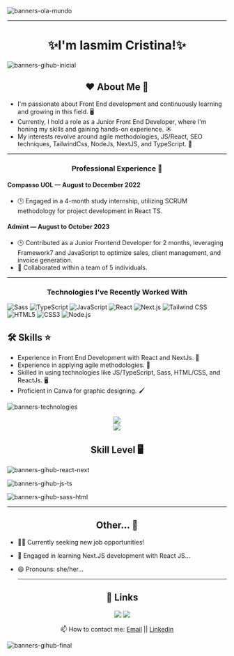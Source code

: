 

![banners-ola-mundo](https://github.com/IasmimCristina/IasmimCristina/assets/100351576/3a7d00da-aa18-4b03-9349-88da3edc1cae)




***

<h1 align="center">✨I'm Iasmim Cristina!✨</h1>


![banners-gihub-inicial](https://github.com/IasmimCristina/IasmimCristina/assets/100351576/3f7430cc-e889-43d5-83e1-b25870a0b0bc)


<h2 align="center"> ❤️ About Me 💙 </h2>
  
- I'm passionate about Front End development and continuously learning and growing in this field. 🖥️
- Currently, I hold a role as a Junior Front End Developer, where I'm honing my skills and gaining hands-on experience. ☀️
- My interests revolve around agile methodologies, JS/React, SEO techniques, TailwindCss, NodeJs, NextJS, and TypeScript. 💨

---

<h3 align="center"> Professional Experience 🚀 </h3>

#### Compasso UOL — August to December 2022
- 🕒 Engaged in a 4-month study internship, utilizing SCRUM methodology for project development in React TS.

#### Admint — August to October 2023
- 🕒 Contributed as a Junior Frontend Developer for 2 months, leveraging Framework7 and JavaScript to optimize sales, client management, and invoice generation.
- 👥 Collaborated within a team of 5 individuals.

---

<h3 align="center"> Technologies I've Recently Worked With </h3>
 
<p align="left">
  <img src="https://img.shields.io/badge/Sass-CC6699?style=for-the-badge&logo=sass&logoColor=white" alt="Sass">
  <img src="https://img.shields.io/badge/TypeScript-3178C6?style=for-the-badge&logo=typescript&logoColor=white" alt="TypeScript">
  <img src="https://img.shields.io/badge/JavaScript-F7DF1E?style=for-the-badge&logo=javascript&logoColor=black" alt="JavaScript">
  <img src="https://img.shields.io/badge/React-61DAFB?style=for-the-badge&logo=react&logoColor=white" alt="React">
  <img src="https://img.shields.io/badge/Next.js-000000?style=for-the-badge&logo=next.js&logoColor=white" alt="Next.js">
  <img src="https://img.shields.io/badge/Tailwind CSS-38B2AC?style=for-the-badge&logo=tailwind-css&logoColor=white" alt="Tailwind CSS">
  <img src="https://img.shields.io/badge/HTML5-E34F26?style=for-the-badge&logo=html5&logoColor=white" alt="HTML5">
  <img src="https://img.shields.io/badge/CSS3-1572B6?style=for-the-badge&logo=css3&logoColor=white" alt="CSS3">
  <img src="https://img.shields.io/badge/Node.js-339933?style=for-the-badge&logo=node.js&logoColor=white" alt="Node.js">
</p>



## 🛠 Skills ⭐

- Experience in Front End Development with React and NextJs. 👥
- Experience in applying agile methodologies. 💨
- Skilled in using technologies like JS/TypeScript, Sass, HTML/CSS, and ReactJs. 🖥️
- Proficient in Canva for graphic designing. 🖌️


  
![banners-technologies](https://github.com/IasmimCristina/IasmimCristina/assets/100351576/0e75bd50-ea3d-4028-95fe-5ce252f3e1c6)


  <div align="center">
    
   <a href="https://github.com/anuraghazra/github-readme-stats">
  <img align="center" src="https://github-readme-stats.vercel.app/api/top-langs/?username=IasmimCristina&layout=donut&theme=moltack" />
</a> 
   <div align="center">
  <a href="https://github.com/anuraghazra/github-readme-stats">
  <img align="center" src="https://github-readme-stats.vercel.app/api?username=IasmimCristina&show_icons=true&theme=moltack" />
</a>
  </div> 
  </div>
  



<h2 align="center">Skill Level 🖥️</h2>

  
![banners-gihub-react-next](https://github.com/IasmimCristina/IasmimCristina/assets/100351576/ef0af2d9-b024-40ad-a30c-fca21ce10dd3)

![banners-gihub-js-ts](https://github.com/IasmimCristina/IasmimCristina/assets/100351576/3899ce86-f18a-4f1a-af1b-c2d695eb420d)


![banners-gihub-sass-html](https://github.com/IasmimCristina/IasmimCristina/assets/100351576/e8a47f37-e22a-46ac-bdea-dea63371e2cc)



***

<h2 align="center"> Other... 👀 </h2>

- 👩‍💻 Currently seeking new job opportunities!
- 🧠 Engaged in learning Next.JS development with React JS...
- 😄 Pronouns: she/her...

 
  ***
  


  <h2 align= "center"> 🔗 Links </h2>
  
  <div align="center">   
  <a href = "mailto:iaasmimcristinaa@gmail.com"><img src="https://img.shields.io/badge/Gmail-D14836?style=for-the-badge&logo=gmail&logoColor=white" target="_blank"></a>
  <a href="https://www.linkedin.com/in/ias-cristina" target="_blank"><img src="https://img.shields.io/badge/-LinkedIn-%230077B5?style=for-the-badge&logo=linkedin&logoColor=white" target="_blank"></a>  
</div>


   <div align="center">   

📫 How to contact me: <a href ="mailto:iaasmimcristinaa@gmail.com">Email</a>   || <a href="https://www.linkedin.com/in/ias-cristina" target="_blank">Linkedin</a> 
</div>


 ![banners-gihub-final](https://user-images.githubusercontent.com/100351576/198038339-d9340ff7-a650-4065-ac79-4a22b4f64f2b.gif)




